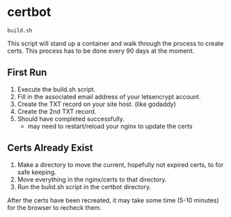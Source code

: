 # certbot

`build.sh`

This script will stand up a container and walk through the process to create certs. This process has to be done every 90 days at the moment.

## First Run

1. Execute the build.sh script.
1. Fill in the associated email address of your letsencrypt account.
1. Create the TXT record on your site host. (like godaddy)
1. Create the 2nd TXT record.
1. Should have completed successfully.
    * may need to restart/reload your nginx to update the certs

## Certs Already Exist

1. Make a directory to move the current, hopefully not expired certs, to for safe keeping.
1. Move everything in the nginx/certs to that directory.
1. Run the bulid.sh script in the certbot directory.

After the certs have been recreated, it may take some time (5-10 minutes) for the browser to recheck them.
